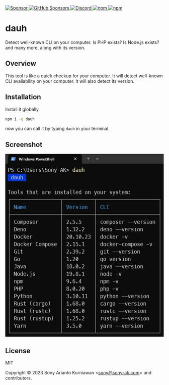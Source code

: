 <a href="https://paypal.me/sonyarianto" target="_blank">
 <img alt="Sponsor" src="https://img.shields.io/badge/donate-Paypal-fd8200.svg" />
</a>
<a href="https://github.com/sponsors/sonyarianto" target="_blank">
  <img alt="GitHub Sponsors" src="https://img.shields.io/github/sponsors/sonyarianto">
</a>
<a href="https://discord.com/channels/1083266930896535562/1094971793825075211" target="_blank">
  <img alt="Discord" src="https://img.shields.io/discord/1083266930896535562">
</a>
<a href="https://www.npmjs.com/package/dauh" target="_blank">
 <img alt="npm" src="https://img.shields.io/npm/dt/dauh">
</a>
<a href="https://www.npmjs.com/package/dauh" target="_blank">
 <img alt="npm" src="https://img.shields.io/npm/v/dauh">
</a>

# dauh

Detect well-known CLI on your computer. Is PHP exists? Is Node.js exists? and many more, along with its version.

## Overview

This tool is like a quick checkup for your computer. It will detect well-known CLI avaliability on your computer. It will also detect its version.

## Installation

Install it globally

```bash
npm i -g dauh
```

now you can call it by typing `dauh` in your terminal.

## Screenshot

![Dauh](https://raw.githubusercontent.com/sonyarianto/dauh/main/dauh-0.1.0.jpg?202304102100)

## License

MIT

Copyright &copy; 2023 Sony Arianto Kurniawan <<sony@sony-ak.com>> and contributors.

